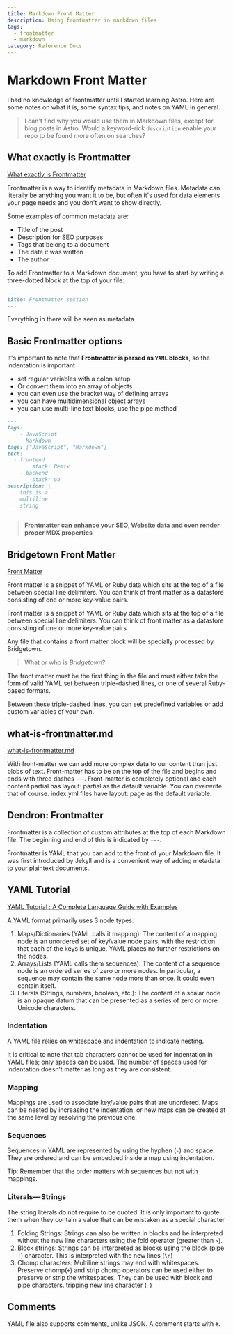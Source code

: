 ```yaml
---
title: Markdown Front Matter
description: Using frontmatter in markdown files
tags: 
  - frontmatter
  - markdown
category: Reference Docs
---
```


# Markdown Front Matter

I had no knowledge of frontmatter until I started learning Astro. Here are some notes on what it is, some syntax tips, and notes on YAML in general.

> I can't find why you would use them in Markdown files, except for blog posts in Astro. Would a keyword-rick `description` enable your repo to be found more often on searches?

## What exactly is Frontmatter

[What exactly is Frontmatter](https://daily-dev-tips.com/posts/what-exactly-is-frontmatter/)

Frontmatter is a way to identify metadata in Markdown files. Metadata can literally be anything you want it to be, but often it's used for data elements your page needs and you don't want to show directly.

Some examples of common metadata are:

- Title of the post
- Description for SEO purposes
- Tags that belong to a document
- The date it was written
- The author

To add Frontmatter to a Markdown document, you have to start by writing a three-dotted block at the top of your file:

```markdown
---
title: Frontmatter section
---
```

Everything in there will be seen as metadata

## Basic Frontmatter options

It's important to note that **Frontmatter is parsed as `YAML` blocks**, so the indentation is important

- set regular variables with a colon setup
- Or convert them into an array of objects
- you can even use the bracket way of defining arrays
- you can have multidimensional object arrays
- you can use multi-line text blocks, use the pipe method


```md
---
tags:
	- JavaScript
	- Markdown
tags: ["JavaScript", "Markdown"]
tech:
  - frontend
		stack: Remix
	- backend
		stack: Go
description: |
	this is a
	multiline
	string
---
```

> **Frontmatter  can enhance your SEO, Website data and even render proper MDX properties**

## Bridgetown Front Matter

[Front Matter](https://www.bridgetownrb.com/docs/front-matter)

Front matter is a snippet of YAML or Ruby data which sits at the top of a file between special line delimiters. You can think of front matter as a datastore consisting of one or more key-value pairs. 

Front matter is a snippet of YAML or Ruby data which sits at the top of a file between special line delimiters. You can think of front matter as a datastore consisting of one or more key-value pairs

Any file that contains a front matter block will be specially processed by Bridgetown.

> What or who is _Bridgetown_?

The front matter must be the first thing in the file and must either take the form of valid YAML set between triple-dashed lines, or one of several Ruby-based formats. 

Between these triple-dashed lines, you can set predefined variables or add custom variables of your own. 

## what-is-frontmatter.md

[what-is-frontmatter.md](https://github.com/cuttlebelle/website/blob/master/content/documentation/what-is-frontmatter.md)

With front-matter we can add more complex data to our content than just blobs of text. Front-matter has to be on the top of the file and begins and ends with three dashes ---. Front-matter is completely optional and each content partial has layout: partial as the default variable. You can overwrite that of course. index.yml files have layout: page as the default variable.

## Dendron: Frontmatter

Frontmatter is a collection of custom attributes at the top of each Markdown file. The beginning and end of this is indicated by `---`.

Frontmatter is YAML that you can add to the front of your Markdown file. It was first introduced by Jekyll and is a convenient way of adding metadata to your plaintext documents.

## YAML Tutorial

[YAML Tutorial : A Complete Language Guide with Examples](https://spacelift.io/blog/yaml)

A YAML format primarily uses 3 node types:

1. Maps/Dictionaries (YAML calls it mapping):
The content of a mapping node is an unordered set of key/value node pairs, with the restriction that each of the keys is unique. YAML places no further restrictions on the nodes.
1. Arrays/Lists (YAML calls them sequences):
The content of a sequence node is an ordered series of zero or more nodes. In particular, a sequence may contain the same node more than once. It could even contain itself.
1. Literals (Strings, numbers, boolean, etc.):
The content of a scalar node is an opaque datum that can be presented as a series of zero or more Unicode characters.

### Indentation

A YAML file relies on whitespace and indentation to indicate nesting.

It is critical to note that tab characters cannot be used for indentation in YAML files; only spaces can be used. The number of spaces used for indentation doesn’t matter as long as they are consistent.

### Mapping

Mappings are used to associate key/value pairs that are unordered. Maps can be nested by increasing the indentation, or new maps can be created at the same level by resolving the previous one.

### Sequences

Sequences in YAML are represented by using the hyphen (`-`) and space. They are ordered and can be embedded inside a map using indentation.

Tip: Remember that the order matters with sequences but not with mappings.

### Literals — Strings

The string literals do not require to be quoted. It is only important to quote them when they contain a value that can be mistaken as a special character

1. Folding Strings: Strings can also be written in blocks and be interpreted without the new line characters using the fold operator (greater than `>`).
1. Block strings: Strings can be interpreted as blocks using the block (pipe `|`) character. This is interpreted with the new lines (`\n`)
1. Chomp characters: Multiline strings may end with whitespaces. Preserve chomp(`+`) and strip chomp operators can be used either to preserve or strip the whitespaces. They can be used with block and pipe characters. tripping new line character (`-`)

## Comments 

YAML file also supports comments, unlike JSON. A comment starts with `#`.
